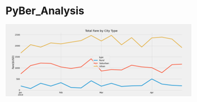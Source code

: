 # PyBer_Analysis

![pyber_fare_summary_fig](https://github.com/hwaijiinlee/PyBer_Analysis/blob/main/analysis/PyBer_fare_summary.png)
